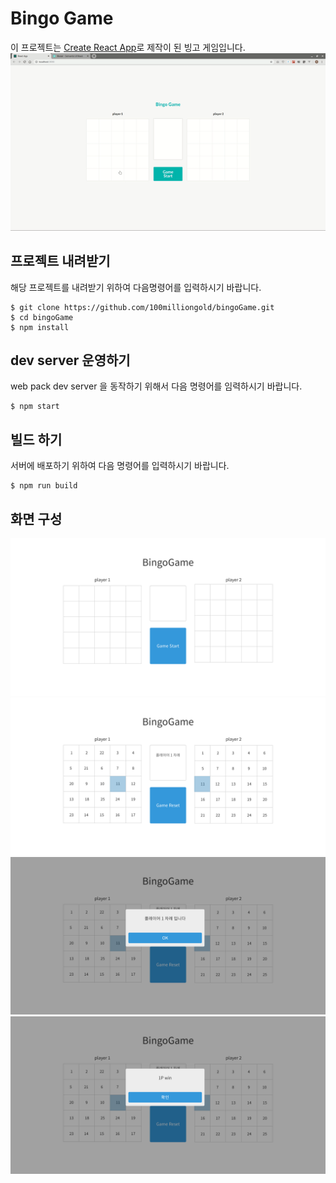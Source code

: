 # Bingo Game
이 프로젝트는 [Create React App](https://github.com/facebook/create-react-app)로 제작이 된 빙고 게임입니다.
![bingo](images/bingo.gif)

## 프로젝트 내려받기
해당 프로젝트를 내려받기 위하여 다음명령어를 입력하시기 바랍니다.
```
$ git clone https://github.com/100milliongold/bingoGame.git
$ cd bingoGame
$ npm install
```

## dev server 운영하기
web pack dev server 을 동작하기 위해서 다음 명령어를 임력하시기 바랍니다.
```
$ npm start
```

## 빌드 하기
서버에 배포하기 위하여 다음 명령어를 입력하시기 바랍니다.
```
$ npm run build
```

## 화면 구성
![bingo_page](images/01.png)
![bingo_page](images/02.png)
![bingo_page](images/03.png)
![bingo_page](images/04.png)
